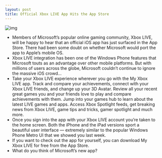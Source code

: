 ```yaml
---
layout: post
title: Official Xbox LIVE App Hits the App Store
---
```

![img](http://media.idownloadblog.com/wp-content/uploads/2011/12/xbox-live-ss.jpg)
* Members of Microsoft’s popular online gaming community, Xbox LIVE, will be happy to hear that an official iOS app has just surfaced in the App Store. There had been some doubt on whether Microsoft would port the app to Apple’s mobile OS.
* Xbox LIVE integration has been one of the Windows Phone features that Microsoft touts as an advantage over other mobile platforms. But with millions of users across the globe, Microsoft couldn’t continue to ignore the massive iOS crowd…
* Take your Xbox LIVE experience wherever you go with the My Xbox LIVE app. Track and compare your achievements, connect with your Xbox LIVE friends, and change up your 3D Avatar. Review all your recent great games you and your friends love to play and compare achievements with them. Jump into your games hub to learn about the latest LIVE games and apps. Access Xbox Spotlight feeds, get breaking news from Xbox LIVE, game tips and tricks, gamer spotlight and much more.
* Once you sign into the app with your Xbox LIVE account you’re taken to the home screen. Both the iPhone and the iPad versions sport a beautiful user interface — extremely similar to the popular Windows Phone Metro UI that we showed you last week.
* If you want to check out the app for yourself, you can download My Xbox LIVE for free from the App Store.
* What do you think of Microsoft’s new app?

